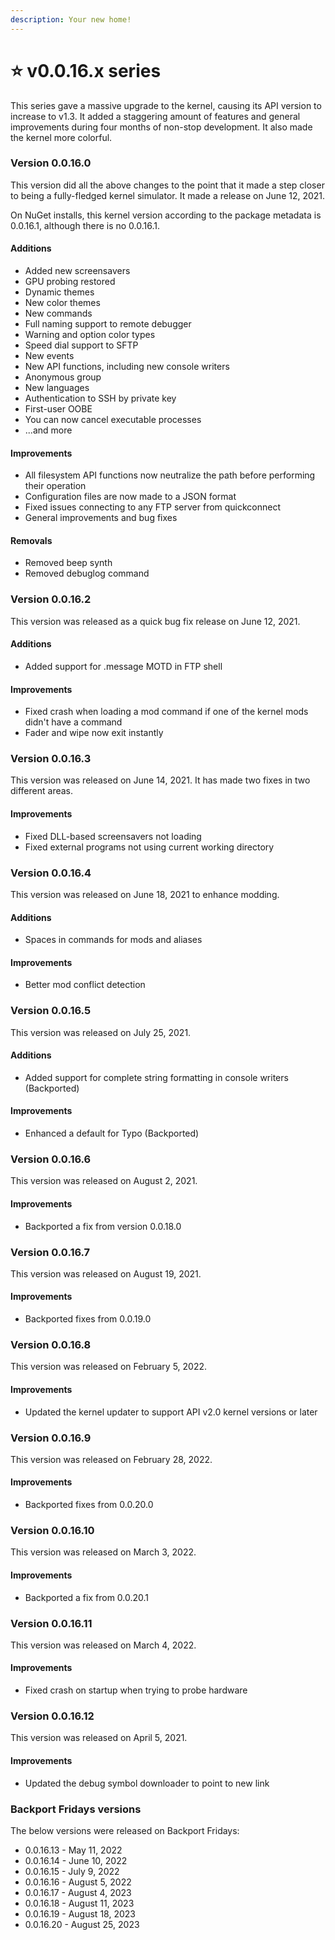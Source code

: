 ```yaml
---
description: Your new home!
---
```


# ⭐ v0.0.16.x series

This series gave a massive upgrade to the kernel, causing its API version to increase to v1.3. It added a staggering amount of features and general improvements during four months of non-stop development. It also made the kernel more colorful.

### Version 0.0.16.0

This version did all the above changes to the point that it made a step closer to being a fully-fledged kernel simulator. It made a release on June 12, 2021.

On NuGet installs, this kernel version according to the package metadata is 0.0.16.1, although there is no 0.0.16.1.

#### Additions

* Added new screensavers
* GPU probing restored
* Dynamic themes
* New color themes
* New commands
* Full naming support to remote debugger
* Warning and option color types
* Speed dial support to SFTP
* New events
* New API functions, including new console writers
* Anonymous group
* New languages
* Authentication to SSH by private key
* First-user OOBE
* You can now cancel executable processes
* ...and more

#### Improvements

* All filesystem API functions now neutralize the path before performing their operation
* Configuration files are now made to a JSON format
* Fixed issues connecting to any FTP server from quickconnect
* General improvements and bug fixes

#### Removals

* Removed beep synth
* Removed debuglog command

### Version 0.0.16.2

This version was released as a quick bug fix release on June 12, 2021.

#### Additions

* Added support for .message MOTD in FTP shell

#### Improvements

* Fixed crash when loading a mod command if one of the kernel mods didn't have a command
* Fader and wipe now exit instantly

### Version 0.0.16.3

This version was released on June 14, 2021. It has made two fixes in two different areas.

#### Improvements

* Fixed DLL-based screensavers not loading
* Fixed external programs not using current working directory

### Version 0.0.16.4

This version was released on June 18, 2021 to enhance modding.

#### Additions

* Spaces in commands for mods and aliases

#### Improvements

* Better mod conflict detection

### Version 0.0.16.5

This version was released on July 25, 2021.

#### Additions

* Added support for complete string formatting in console writers (Backported)

#### Improvements

* Enhanced a default for Typo (Backported)

### Version 0.0.16.6

This version was released on August 2, 2021.

#### Improvements

* Backported a fix from version 0.0.18.0

### Version 0.0.16.7

This version was released on August 19, 2021.

#### Improvements

* Backported fixes from 0.0.19.0

### Version 0.0.16.8

This version was released on February 5, 2022.

#### Improvements

* Updated the kernel updater to support API v2.0 kernel versions or later

### Version 0.0.16.9

This version was released on February 28, 2022.

#### Improvements

* Backported fixes from 0.0.20.0

### Version 0.0.16.10

This version was released on March 3, 2022.

#### Improvements

* Backported a fix from 0.0.20.1

### Version 0.0.16.11

This version was released on March 4, 2022.

#### Improvements

* Fixed crash on startup when trying to probe hardware

### Version 0.0.16.12

This version was released on April 5, 2021.

#### Improvements

* Updated the debug symbol downloader to point to new link

### Backport Fridays versions

The below versions were released on Backport Fridays:

* 0.0.16.13 - May 11, 2022
* 0.0.16.14 - June 10, 2022
* 0.0.16.15 - July 9, 2022
* 0.0.16.16 - August 5, 2022
* 0.0.16.17 - August 4, 2023
* 0.0.16.18 - August 11, 2023
* 0.0.16.19 - August 18, 2023
* 0.0.16.20 - August 25, 2023
